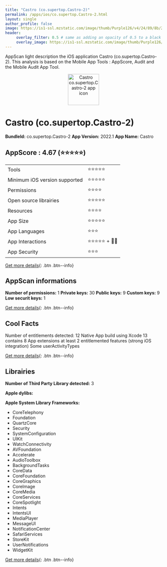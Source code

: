 ```yaml
---
title: "Castro (co.supertop.Castro-2)"
permalink: /apps/ios/co.supertop.Castro-2.html
layout: single
author_profile: false
image: https://is1-ssl.mzstatic.com/image/thumb/Purple126/v4/24/89/8b/24898b21-628f-3f20-3836-e91ad7d07d8a/AppIcon-0-1x_U007emarketing-0-5-0-sRGB-85-220.png/512x512bb.jpg
header: 
     overlay_filter: 0.5 # same as adding an opacity of 0.5 to a black background
     overlay_image: https://is1-ssl.mzstatic.com/image/thumb/Purple126/v4/24/89/8b/24898b21-628f-3f20-3836-e91ad7d07d8a/AppIcon-0-1x_U007emarketing-0-5-0-sRGB-85-220.png/512x512bb.jpg
---
```

AppScan light description the iOS application Castro (co.supertop.Castro-2). This analysis is based on the Mobile App Tools : AppScore, Audit and the Mobile Audit App Tool.

  
  
<div style="text-align: center;"><img src="https://is1-ssl.mzstatic.com/image/thumb/Purple126/v4/24/89/8b/24898b21-628f-3f20-3836-e91ad7d07d8a/AppIcon-0-1x_U007emarketing-0-5-0-sRGB-85-220.png/512x512bb.jpg" width="100" height="100" alt="Castro co.supertop.Castro-2 app icon"></div>  
  
# Castro (co.supertop.Castro-2)

**BundleId:** co.supertop.Castro-2
**App Version:** 2022.1
**App Name:** Castro


## AppScore : 4.67 (⭐️⭐️⭐️⭐️⭐️) 

<table>
<tr><td> Tools </td><td> ⭐️⭐️⭐️⭐️⭐️ </td></tr>
<tr><td> Minimum iOS version supported </td><td> ⭐️⭐️⭐️⭐️⭐️ </td></tr>
<tr><td> Permissions </td><td> ⭐️⭐️⭐️⭐️ </td></tr>
<tr><td> Open source librairies </td><td> ⭐️⭐️⭐️⭐️⭐️ </td></tr>
<tr><td> Resources </td><td> ⭐️⭐️⭐️⭐️ </td></tr>
<tr><td> App Size </td><td> ⭐️⭐️⭐️⭐️⭐️ </td></tr>
<tr><td> App Languages </td><td> ⭐️⭐️⭐️ </td></tr>
<tr><td> App Interactions </td><td> ⭐️⭐️⭐️⭐️⭐️ + 🌟🌟 </td></tr>
<tr><td> App Security </td><td> ⭐️⭐️⭐️ </td></tr>
</table>

[Get more details](/pricing.html){: .btn .btn--info}  
  
## AppScan informations 

**Number of permissions:** 1
**Private keys:** 30
**Public keys:** 9
**Custom keys:** 9
**Low securit keys:** 1
  
[Get more details](/pricing.html){: .btn .btn--info}

## Cool Facts

Number of entitlements detected: 12
Native App
build using Xcode 13
contains 8 App extensions
at least 2 entitlemented features (strong iOS integration)
Some userActivityTypes
  
[Get more details](/pricing.html){: .btn .btn--info}

## Librairies 
**Number of Third Party Library detected:** 3

**Apple dylibs:**


**Apple System Library Frameworks:**
- CoreTelephony
- Foundation
- QuartzCore
- Security
- SystemConfiguration
- UIKit
- WatchConnectivity
- AVFoundation
- Accelerate
- AudioToolbox
- BackgroundTasks
- CoreData
- CoreFoundation
- CoreGraphics
- CoreImage
- CoreMedia
- CoreServices
- CoreSpotlight
- Intents
- IntentsUI
- MediaPlayer
- MessageUI
- NotificationCenter
- SafariServices
- StoreKit
- UserNotifications
- WidgetKit


  
[Get more details](/pricing.html){: .btn .btn--info}

